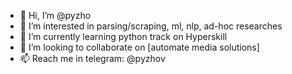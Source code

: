 - 👋 Hi, I’m @pyzho
- 👀 I’m interested in parsing/scraping, ml, nlp, ad-hoc researches
- 🌱 I’m currently learning python track on Hyperskill
- 💞️ I’m looking to collaborate on [automate media solutions]
- 📫 Reach me in telegram: @pyzhov

<!---
pyzho/pyzho is a ✨ special ✨ repository because its `README.md` (this file) appears on your GitHub profile.
You can click the Preview link to take a look at your changes.
--->
